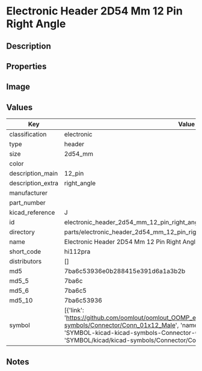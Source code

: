 # Electronic Header 2D54 Mm 12 Pin Right Angle

## Description

## Properties


## Image


## Values

| Key | Value |
| --- | --- |
| classification | electronic |
| type | header |
| size | 2d54_mm |
| color |  |
| description_main | 12_pin |
| description_extra | right_angle |
| manufacturer |  |
| part_number |  |
| kicad_reference | J |
| id | electronic_header_2d54_mm_12_pin_right_angle |
| directory | parts/electronic_header_2d54_mm_12_pin_right_angle |
| name | Electronic Header 2D54 Mm 12 Pin Right Angle |
| short_code | hi112pra |
| distributors | [] |
| md5 | 7ba6c53936e0b288415e391d6a1a3b2b |
| md5_5 | 7ba6c |
| md5_6 | 7ba6c5 |
| md5_10 | 7ba6c53936 |
| symbol | [{'link': 'https://github.com/oomlout/oomlout_OOMP_eda_V2/tree/main/SYMBOL/kicad/kicad-symbols/Connector/Conn_01x12_Male', 'name': 'Connector : Conn_01x12_Male', 'id': 'SYMBOL-kicad-kicad-symbols-Connector-Conn_01x12_Male', 'directory': 'SYMBOL/kicad/kicad-symbols/Connector/Conn_01x12_Male/'}] |

## Notes

